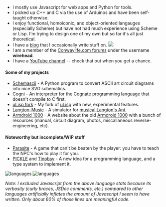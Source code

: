 * I mostly use Javascript for web apps and Python for tools.
* I picked up C++ and C via the use of Arduinos and have been self-taught otherwise.
* I enjoy functional, homoiconic, and object-oriented langauges (especially Scheme) but have not had much experience using Scheme or Lisp. I'm trying to design one of my own but so far it's all just theoretical.
* I have a [blog](https://dragoncoder047.github.io/blog/?utm_source=githubprofile) that I occasionally write stuff on. ![](https://img.shields.io/github/last-commit/dragoncoder047/blog)
* I am a member of the [Conwaylife.com forums](https://conwaylife.com/forums) under the username **wirehead**.
* I have a [YouTube channel](https://youtube.com/@dragoncoder047?si=LeWERFFGmZtFv3U-) -- check that out when you get a chance.

#### Some of my projects

* [Schemascii](https://github.com/dragoncoder047/schemascii) - A Python program to convert ASCII art circuit diagrams into nice SVG schematics.
* [Cogni](https://github.com/dragoncoder047/cogni) - An interpreter for the [Cognate](https://cognate-lang.github.io/) programming language that doesn't compile to C first.
* [uLisp fork](https://github.com/dragoncoder047/ulisp-esp32) - My fork of [uLisp](http://ulisp.com/) with new, experimental features.
* [Langton-Music](https://github.com/dragoncoder047/langton-music) - A simulator for [musical Langton's Ant](https://dragoncoder047.github.io/langton-music?utm_source=githubprofile).
* [Armdroid 1000](https://github.com/dragoncoder047/armdroid) - A website about the old [Armdroid 1000](https://dragoncoder047.github.io/armdroid?utm_source=githubprofile) with a bunch of resources (manual, circuit diagram, photos, miscallaneous reverse-engineering, etc). 

#### Noteworthy but incomplete/WIP stuff

* [Parasite](https://github.com/dragoncoder047/parasite) - A game that can't be beaten by the player: you have to teach the NPC's how to play it for you.
* [PICKLE](https://github.com/dragoncoder047/pickle) and [Tinobsy](https://github.com/dragoncoder047/tinobsy) - A new idea for a programming language, and a type system to implement it.

<picture>
  <source media="(prefers-color-scheme: dark)" srcset="https://github-readme-stats.vercel.app/api/top-langs/?username=dragoncoder047&langs_count=100&layout=compact&hide_title=true&theme=dark&hide=javascript,css,html,makefile,markdown">
  <img alt="languages" src="https://github-readme-stats.vercel.app/api/top-langs/?username=dragoncoder047&langs_count=100&layout=compact&hide_title=true&hide=javascript,css,html,makefile,markdown">
</picture>

<picture>
  <source media="(prefers-color-scheme: dark)" srcset="https://github-readme-stats.vercel.app/api/?username=dragoncoder047&hide_title=true&theme=dark&show_icons=true&include_all_commits=true&hide_rank=true">
  <img alt="languages" src="https://github-readme-stats.vercel.app/api/?username=dragoncoder047&hide_title=true&show_icons=true&include_all_commits=true&hide_rank=true">
</picture>

*Note: I excluded Javascript from the above language stats because its verbosity (curly braces, JSDoc comments, etc.) compared to other languages artificially inflates the amount of Javascript I seem to have written. Only about 60% of those lines are meaningful code.*
